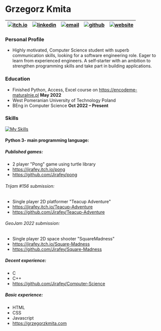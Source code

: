  #  **Grzegorz Kmita** 
|[![itch.io](https://raw.githubusercontent.com/Jirafey/grzegorzkmita.com/main/images/itch.png)](https://jirafey.itch.io/)     | [![linkedin](https://raw.githubusercontent.com/Jirafey/grzegorzkmita.com/main/images/linkedin.png)](https://www.linkedin.com/in/grzegorzkmita) | [![email](https://raw.githubusercontent.com/Jirafey/grzegorzkmita.com/main/images/email.png)](mailto:grzegorzkmita@tuta.io)         |[![github](https://raw.githubusercontent.com/Jirafey/grzegorzkmita.com/main/images/github.png)](https://github.com/Jirafey)|  [![website](https://raw.githubusercontent.com/Jirafey/grzegorzkmita.com/main/icon/favicon-32x32.png)](https://grzegorzkmita.com)|
|--------------|-----------|------------|--------------|-----------|


### Personal Profile
* Highly motivated, Computer Science student with superb communication skills, looking for a software engineering role. Eager to learn from experienced engineers. A self‑starter with an ambition to strengthen programming skills and take part in building applications.

### Education
* Finished Python, Access, Excel course on https://encodeme-maturalnie.pl **May 2022**
* West Pomeranian University of Technology Poland
* BEng in Computer Science **Oct 2022 – Present**

### Skills
[![My Skills](https://skillicons.dev/icons?i=git,vercel,stackoverflow,vscode,visualstudio,unity,python,c,cpp,html,css,javascript,discord,matlab)](https://github.com/Jirafey)

#### Python 3- main programming language: 

##### **Published  games:**
* 2 player "Pong" game using turtle library 
* https://jirafey.itch.io/pong 
* https://github.com/Jirafey/pong
######  Trijam #156 submission:
* Single player 2D platformer "Teacup Adventure"
* https://jirafey.itch.io/Teacup-Adventure
* https://github.com/Jirafey/Teacup-Adventure
###### GeoJam 2022 submission:
* Single player 2D space shooter "SquareMadness"  
* https://jirafey.itch.io/Square-Madness 
* https://github.com/Jirafey/Square-Madness
##### Decent experience: 
* C 
* C++
* https://github.com/Jirafey/Computer-Science
##### Basic experience:
* HTML 
* CSS 
* Javascript 
* https://grzegorzkmita.com
